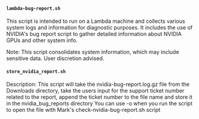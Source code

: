 #### `lambda-bug-report.sh`
This script is intended to run on a Lambda machine and collects various system logs and information for diagnostic purposes.
It includes the use of NVIDIA's bug report script to gather detailed information about NVIDIA GPUs and other system info.

Note: This script consolidates system information, which may include sensitive data. User discretion advised.


#### `store_nvidia_report.sh`
Description: This script will take the nvidia-bug-report.log.gz file from the Downloads directory,
take the users input for the support ticket number related to the report, 
append the ticket number to the file name and store it in the nvidia_bug_reports directory
You can use -o when you run the script to open the file with Mark's check-nvidia-bug-report.sh script
